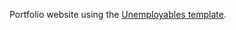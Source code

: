 Portfolio website using the [Unemployables template](https://github.com/ndoherty-xyz/unemployables-portfolio-template).
